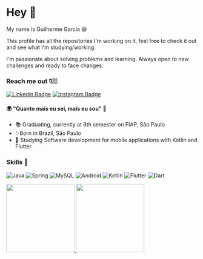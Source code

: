 # Hey 👋
My name is Guilherme Garcia 😄

This profile has all the repositories I'm working on it, feel free to check it out and see what I'm studying/working.

I'm passionate about solving problems and learning. Always open to new challenges and ready to face changes.
### Reach me out 👇🏼
[![Linkedin Badge](https://img.shields.io/badge/LinkedIn-0077B5?style=for-the-badge&logo=linkedin&logoColor=white&link=https://www.linkedin.com/in/guigarcia42/)](https://www.linkedin.com/in/guigarcia42/) [![Instagram Badge](https://img.shields.io/badge/Instagram-E4405F?style=for-the-badge&logo=instagram&logoColor=white&link=https://www.instagram.com/gui_garcia42/)](https://www.instagram.com/gui_garcia42/)


#### 🌍 "Quanto mais eu sei, mais eu sou" 🧠
- 📚 Graduating, currently at 6th semester on FIAP, São Paulo
- ✨Born in Brazil, São Paulo
- 📱 Studying Software development for mobile applications with Kotlin and Flutter

### Skills :dart:

![Java](https://img.shields.io/badge/Java-F8981D?logo=java&logoColor=white&style=for-the-badge)
![Spring](https://img.shields.io/badge/Spring-6DB33F?style=for-the-badge&logo=spring&logoColor=white)
![MySQL](https://img.shields.io/badge/MySQL-00000F?style=for-the-badge&logo=mysql&logoColor=white)
![Android](https://img.shields.io/badge/Android-3DDC84?logo=android&logoColor=white&style=for-the-badge)
![Kotlin](https://img.shields.io/badge/Kotlin-7F52FF?logo=kotlin&logoColor=white&style=for-the-badge)
![Flutter](https://img.shields.io/badge/Flutter-02569B?style=for-the-badge&logo=flutter&logoColor=white)
![Dart](https://img.shields.io/badge/Dart-0175C2?style=for-the-badge&logo=dart&logoColor=white)

 <a href="https://github.com/guiGarcia42">
 <img height="180em" src="https://github-readme-stats.vercel.app/api?username=guiGarcia42&show_icons=true&theme=onedark&count_private=true"/>
 <img height="180em" src="https://github-readme-stats.vercel.app/api/top-langs/?username=guiGarcia42&layout=compact&langs_count=6&theme=onedark"/>
